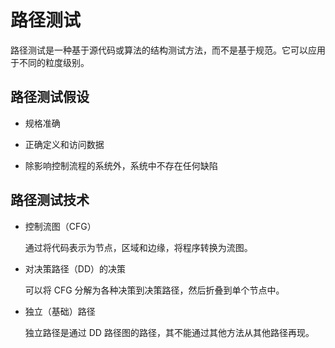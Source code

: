 # 路径测试

路径测试是一种基于源代码或算法的结构测试方法，而不是基于规范。它可以应用于不同的粒度级别。

## 路径测试假设

* 规格准确

* 正确定义和访问数据

* 除影响控制流程的系统外，系统中不存在任何缺陷

## 路径测试技术

* 控制流图（CFG）

  通过将代码表示为节点，区域和边缘，将程序转换为流图。

* 对决策路径（DD）的决策

  可以将 CFG 分解为各种决策到决策路径，然后折叠到单个节点中。

* 独立（基础）路径

  独立路径是通过 DD 路径图的路径，其不能通过其他方法从其他路径再现。
